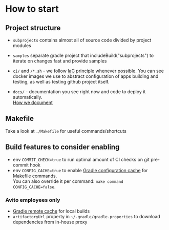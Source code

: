 # How to start

## Project structure

- `subprojects` contains almost all of source code divided by project modules

- `samples` separate gradle project that includeBuild("subprojects") to iterate on changes fast and provide samples

- `ci/` and `/*.sh` - we follow [IaC](https://en.wikipedia.org/wiki/Infrastructure_as_code) principle whenever possible.
  You can see docker images we use to abstract configuration of apps building and testing, as well as testing github
  project itself.
- `docs/` - documentation you see right now and code to deploy it automatically.  
  [How we document](Documentation.md)
  
## Makefile

Take a look at `./Makefile` for useful commands/shortcuts

## Build features to consider enabling

- env `COMMIT_CHECK=true` to run optimal amount of CI checks on git pre-commit hook
- env `CONFIG_CACHE=true` to enable [Gradle configuration cache](https://docs.gradle.org/current/userguide/configuration_cache.html) for Makefile commands.  
You can also override it per command: `make command CONFIG_CACHE=false`.

### Avito employees only

- [Gradle remote cache](internal/RemoteCache.md) for local builds <Avito only>
- `artifactoryUrl` property in `~/.gradle/gradle.properties` to download dependencies from in-house proxy
